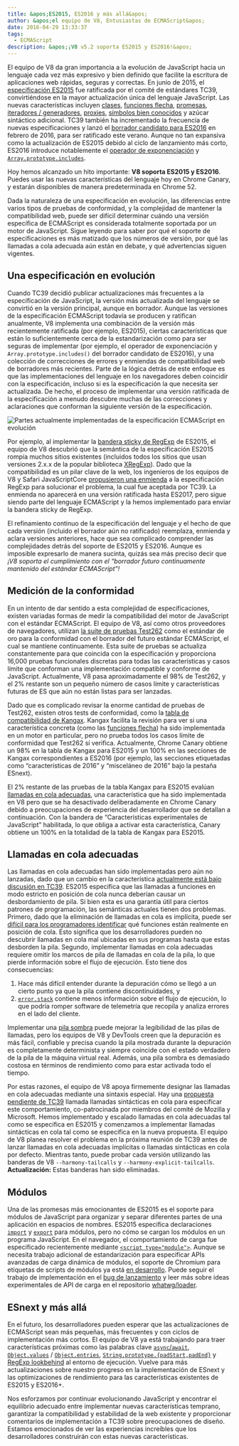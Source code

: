 ```yaml
---
title: &apos;ES2015, ES2016 y más allá&apos;
author: &apos;el equipo de V8, Entusiastas de ECMAScript&apos;
date: 2016-04-29 13:33:37
tags:
  - ECMAScript
description: &apos;¡V8 v5.2 soporta ES2015 y ES2016!&apos;
---
```

El equipo de V8 da gran importancia a la evolución de JavaScript hacia un lenguaje cada vez más expresivo y bien definido que facilite la escritura de aplicaciones web rápidas, seguras y correctas. En junio de 2015, el [especificación ES2015](https://www.ecma-international.org/ecma-262/6.0/) fue ratificada por el comité de estándares TC39, convirtiéndose en la mayor actualización única del lenguaje JavaScript. Las nuevas características incluyen [clases](https://developer.mozilla.org/en-US/docs/Web/JavaScript/Reference/Classes), [funciones flecha](https://developer.mozilla.org/en-US/docs/Web/JavaScript/Reference/Functions/Arrow_functions), [promesas](https://developer.mozilla.org/en-US/docs/Web/JavaScript/Reference/Global_Objects/Promise), [iteradores / generadores](https://developer.mozilla.org/en-US/docs/Web/JavaScript/Guide/Iteradores_y_Generadores), [proxies](https://developer.mozilla.org/en-US/docs/Web/JavaScript/Reference/Global_Objects/Proxy), [símbolos bien conocidos](https://developer.mozilla.org/en-US/docs/Web/JavaScript/Reference/Global_Objects/Symbol#Well-known_symbols) y azúcar sintáctico adicional. TC39 también ha incrementado la frecuencia de nuevas especificaciones y lanzó el [borrador candidato para ES2016](https://tc39.es/ecma262/2016/) en febrero de 2016, para ser ratificado este verano. Aunque no tan expansiva como la actualización de ES2015 debido al ciclo de lanzamiento más corto, ES2016 introduce notablemente el [operador de exponenciación](https://developer.mozilla.org/en-US/docs/Web/JavaScript/Reference/Operators/Arithmetic_Operators#Exponentiation) y [`Array.prototype.includes`](https://developer.mozilla.org/en-US/docs/Web/JavaScript/Reference/Global_Objects/Array/includes).

<!--truncate-->
Hoy hemos alcanzado un hito importante: **V8 soporta ES2015 y ES2016**. Puedes usar las nuevas características del lenguaje hoy en Chrome Canary, y estarán disponibles de manera predeterminada en Chrome 52.

Dada la naturaleza de una especificación en evolución, las diferencias entre varios tipos de pruebas de conformidad, y la complejidad de mantener la compatibilidad web, puede ser difícil determinar cuándo una versión específica de ECMAScript es considerada totalmente soportada por un motor de JavaScript. Sigue leyendo para saber por qué el soporte de especificaciones es más matizado que los números de versión, por qué las llamadas a cola adecuada aún están en debate, y qué advertencias siguen vigentes.

## Una especificación en evolución

Cuando TC39 decidió publicar actualizaciones más frecuentes a la especificación de JavaScript, la versión más actualizada del lenguaje se convirtió en la versión principal, aunque en borrador. Aunque las versiones de la especificación ECMAScript todavía se producen y ratifican anualmente, V8 implementa una combinación de la versión más recientemente ratificada (por ejemplo, ES2015), ciertas características que están lo suficientemente cerca de la estandarización como para ser seguras de implementar (por ejemplo, el operador de exponenciación y `Array.prototype.includes()` del borrador candidato de ES2016), y una colección de correcciones de errores y enmiendas de compatibilidad web de borradores más recientes. Parte de la lógica detrás de este enfoque es que las implementaciones del lenguaje en los navegadores deben coincidir con la especificación, incluso si es la especificación la que necesita ser actualizada. De hecho, el proceso de implementar una versión ratificada de la especificación a menudo descubre muchas de las correcciones y aclaraciones que conforman la siguiente versión de la especificación.

![Partes actualmente implementadas de la especificación ECMAScript en evolución](/_img/modern-javascript/shipped-features.png)

Por ejemplo, al implementar la [bandera sticky de RegExp](https://developer.mozilla.org/en-US/docs/Web/JavaScript/Reference/Global_Objects/RegExp/sticky) de ES2015, el equipo de V8 descubrió que la semántica de la especificación ES2015 rompía muchos sitios existentes (incluidos todos los sitios que usan versiones 2.x.x de la popular biblioteca [XRegExp](https://github.com/slevithan/xregexp)). Dado que la compatibilidad es un pilar clave de la web, los ingenieros de los equipos de V8 y Safari JavaScriptCore [propusieron una enmienda](https://github.com/tc39/ecma262/pull/511) a la especificación RegExp para solucionar el problema, la cual fue aceptada por TC39. La enmienda no aparecerá en una versión ratificada hasta ES2017, pero sigue siendo parte del lenguaje ECMAScript y la hemos implementado para enviar la bandera sticky de RegExp.

El refinamiento continuo de la especificación del lenguaje y el hecho de que cada versión (incluido el borrador aún no ratificado) reemplaza, enmienda y aclara versiones anteriores, hace que sea complicado comprender las complejidades detrás del soporte de ES2015 y ES2016. Aunque es imposible expresarlo de manera sucinta, quizás sea más preciso decir que _¡V8 soporta el cumplimiento con el “borrador futuro continuamente mantenido del estándar ECMAScript”!_

## Medición de la conformidad

En un intento de dar sentido a esta complejidad de especificaciones, existen variadas formas de medir la compatibilidad del motor de JavaScript con el estándar ECMAScript. El equipo de V8, así como otros proveedores de navegadores, utilizan [la suite de pruebas Test262](https://github.com/tc39/test262) como el estándar de oro para la conformidad con el borrador del futuro estándar ECMAScript, el cual se mantiene continuamente. Esta suite de pruebas se actualiza constantemente para que coincida con la especificación y proporciona 16,000 pruebas funcionales discretas para todas las características y casos límite que conforman una implementación compatible y conforme de JavaScript. Actualmente, V8 pasa aproximadamente el 98% de Test262, y el 2% restante son un pequeño número de casos límite y características futuras de ES que aún no están listas para ser lanzadas.

Dado que es complicado revisar la enorme cantidad de pruebas de Test262, existen otros tests de conformidad, como la [tabla de compatibilidad de Kangax](http://kangax.github.io/compat-table/ES2015/). Kangax facilita la revisión para ver si una característica concreta (como las [funciones flecha](https://developer.mozilla.org/en-US/docs/Web/JavaScript/Reference/Functions/Arrow_functions)) ha sido implementada en un motor en particular, pero no prueba todos los casos límite de conformidad que Test262 sí verifica. Actualmente, Chrome Canary obtiene un 98% en la tabla de Kangax para ES2015 y un 100% en las secciones de Kangax correspondientes a ES2016 (por ejemplo, las secciones etiquetadas como “características de 2016” y “misceláneo de 2016” bajo la pestaña ESnext).

El 2% restante de las pruebas de la tabla Kangax para ES2015 evalúan [llamadas en cola adecuadas](http://www.2ality.com/2015/06/tail-call-optimization.html), una característica que ha sido implementada en V8 pero que se ha desactivado deliberadamente en Chrome Canary debido a preocupaciones de experiencia del desarrollador que se detallan a continuación. Con la bandera de “Características experimentales de JavaScript” habilitada, lo que obliga a activar esta característica, Canary obtiene un 100% en la totalidad de la tabla de Kangax para ES2015.

## Llamadas en cola adecuadas

Las llamadas en cola adecuadas han sido implementadas pero aún no lanzadas, dado que un cambio en la característica [actualmente está bajo discusión en TC39](https://github.com/tc39/proposal-ptc-syntax). ES2015 especifica que las llamadas a funciones en modo estricto en posición de cola nunca deberían causar un desbordamiento de pila. Si bien esta es una garantía útil para ciertos patrones de programación, las semánticas actuales tienen dos problemas. Primero, dado que la eliminación de llamadas en cola es implícita, puede ser [difícil para los programadores identificar](http://2ality.com/2015/06/tail-call-optimization.html#checking-whether-a-function-call-is-in-a-tail-position) qué funciones están realmente en posición de cola. Esto significa que los desarrolladores pueden no descubrir llamadas en cola mal ubicadas en sus programas hasta que estas desborden la pila. Segundo, implementar llamadas en cola adecuadas requiere omitir los marcos de pila de llamadas en cola de la pila, lo que pierde información sobre el flujo de ejecución. Esto tiene dos consecuencias:

1. Hace más difícil entender durante la depuración cómo se llegó a un cierto punto ya que la pila contiene discontinuidades, y
2. [`error.stack`](https://developer.mozilla.org/en-US/docs/Web/JavaScript/Reference/Global_Objects/Error/Stack) contiene menos información sobre el flujo de ejecución, lo que podría romper software de telemetría que recopila y analiza errores en el lado del cliente.

Implementar una [pila sombra](https://bugs.webkit.org/attachment.cgi?id=274472&action=review) puede mejorar la legibilidad de las pilas de llamadas, pero los equipos de V8 y DevTools creen que la depuración es más fácil, confiable y precisa cuando la pila mostrada durante la depuración es completamente determinista y siempre coincide con el estado verdadero de la pila de la máquina virtual real. Además, una pila sombra es demasiado costosa en términos de rendimiento como para estar activada todo el tiempo.

Por estas razones, el equipo de V8 apoya firmemente designar las llamadas en cola adecuadas mediante una sintaxis especial. Hay una [propuesta pendiente de TC39](https://github.com/tc39/proposal-ptc-syntax) llamada llamadas sintácticas en cola para especificar este comportamiento, co-patrocinada por miembros del comité de Mozilla y Microsoft. Hemos implementado y escalado llamadas en cola adecuadas tal como se especifica en ES2015 y comenzamos a implementar llamadas sintácticas en cola tal como se especifica en la nueva propuesta. El equipo de V8 planea resolver el problema en la próxima reunión de TC39 antes de lanzar llamadas en cola adecuadas implícitas o llamadas sintácticas en cola por defecto. Mientras tanto, puede probar cada versión utilizando las banderas de V8 `--harmony-tailcalls` y `--harmony-explicit-tailcalls`. **Actualización:** Estas banderas han sido eliminadas.

## Módulos

Una de las promesas más emocionantes de ES2015 es el soporte para módulos de JavaScript para organizar y separar diferentes partes de una aplicación en espacios de nombres. ES2015 especifica declaraciones [`import`](https://developer.mozilla.org/en-US/docs/Web/JavaScript/Reference/Statements/import) y [`export`](https://developer.mozilla.org/en-US/docs/Web/JavaScript/Reference/Statements/export) para módulos, pero no cómo se cargan los módulos en un programa JavaScript. En el navegador, el comportamiento de carga fue especificado recientemente mediante [`<script type="module">`](https://blog.whatwg.org/js-modules). Aunque se necesita trabajo adicional de estandarización para especificar APIs avanzadas de carga dinámica de módulos, el soporte de Chromium para etiquetas de scripts de módulos ya está [en desarrollo](https://groups.google.com/a/chromium.org/d/msg/blink-dev/uba6pMr-jec/tXdg6YYPBAAJ). Puede seguir el trabajo de implementación en el [bug de lanzamiento](https://bugs.chromium.org/p/v8/issues/detail?id=1569) y leer más sobre ideas experimentales de API de carga en el repositorio [whatwg/loader](https://github.com/whatwg/loader).

## ESnext y más allá

En el futuro, los desarrolladores pueden esperar que las actualizaciones de ECMAScript sean más pequeñas, más frecuentes y con ciclos de implementación más cortos. El equipo de V8 ya está trabajando para traer características próximas como las palabras clave [`async`/`await`](https://github.com/tc39/ecmascript-asyncawait), [`Object.values`](https://developer.mozilla.org/en-US/docs/Web/JavaScript/Reference/Global_Objects/Object/values) / [`Object.entries`](https://developer.mozilla.org/en-US/docs/Web/JavaScript/Reference/Global_Objects/Object/entries), [`String.prototype.{padStart,padEnd}`](http://tc39.es/proposal-string-pad-start-end/) y [RegExp lookbehind](/blog/regexp-lookbehind-assertions) al entorno de ejecución. Vuelve para más actualizaciones sobre nuestro progreso en la implementación de ESnext y las optimizaciones de rendimiento para las características existentes de ES2015 y ES2016+.

Nos esforzamos por continuar evolucionando JavaScript y encontrar el equilibrio adecuado entre implementar nuevas características temprano, garantizar la compatibilidad y estabilidad de la web existente y proporcionar comentarios de implementación a TC39 sobre preocupaciones de diseño. Estamos emocionados de ver las experiencias increíbles que los desarrolladores construirán con estas nuevas características.
